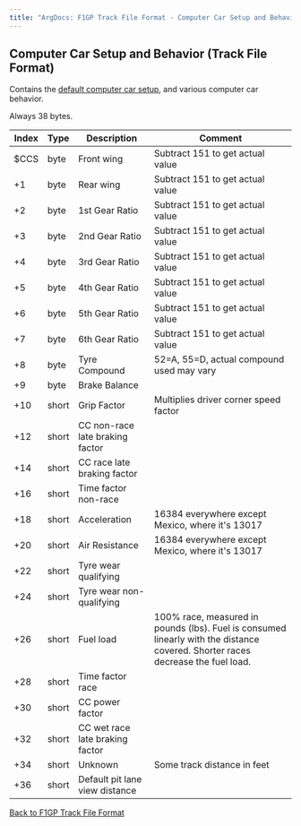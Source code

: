 ```yaml
---
title: "ArgDocs: F1GP Track File Format - Computer Car Setup and Behavior"
---
```


## Computer Car Setup and Behavior (Track File Format)

Contains the [default computer car setup](/argdocs/track-data/default-setups/),
and various computer car behavior.

Always 38 bytes.

<table class="table table-bordered table-striped table--medium">
    <thead>
        <tr>
            <th class="text-right">Index</th>
            <th>Type</th>
            <th>Description</th>
            <th>Comment</th>
        </tr>
    </thead>
    <tbody>
        <tr>
            <td class="text-right">$CCS</td>
            <td>byte</td>
            <td>Front wing</td>
            <td>Subtract 151 to get actual value</td>
        </tr>
        <tr>
            <td class="text-right">+1</td>
            <td>byte</td>
            <td>Rear wing</td>
            <td>Subtract 151 to get actual value</td>
        </tr>
        <tr>
            <td class="text-right">+2</td>
            <td>byte</td>
            <td>1st Gear Ratio</td>
            <td>Subtract 151 to get actual value</td>
        </tr>
        <tr>
            <td class="text-right">+3</td>
            <td>byte</td>
            <td>2nd Gear Ratio</td>
            <td>Subtract 151 to get actual value</td>
        </tr>
        <tr>
            <td class="text-right">+4</td>
            <td>byte</td>
            <td>3rd Gear Ratio</td>
            <td>Subtract 151 to get actual value</td>
        </tr>
        <tr>
            <td class="text-right">+5</td>
            <td>byte</td>
            <td>4th Gear Ratio</td>
            <td>Subtract 151 to get actual value</td>
        </tr>
        <tr>
            <td class="text-right">+6</td>
            <td>byte</td>
            <td>5th Gear Ratio</td>
            <td>Subtract 151 to get actual value</td>
        </tr>
        <tr>
            <td class="text-right">+7</td>
            <td>byte</td>
            <td>6th Gear Ratio</td>
            <td>Subtract 151 to get actual value</td>
        </tr>
        <tr>
            <td class="text-right">+8</td>
            <td>byte</td>
            <td>Tyre Compound</td>
            <td>52=A, 55=D, actual compound used may vary</td>
        </tr>
        <tr>
            <td class="text-right">+9</td>
            <td>byte</td>
            <td>Brake Balance</td>
            <td></td>
        </tr>
        <tr>
            <td class="text-right">+10</td>
            <td>short</td>
            <td>Grip Factor</td>
            <td>Multiplies driver corner speed factor</td>
        </tr>
        <tr>
            <td class="text-right">+12</td>
            <td>short</td>
            <td>CC non-race late braking factor</td>
            <td></td>
        </tr>
        <tr>
            <td class="text-right">+14</td>
            <td>short</td>
            <td>CC race late braking factor</td>
            <td></td>
        </tr>
        <tr>
            <td class="text-right">+16</td>
            <td>short</td>
            <td>Time factor non-race</td>
            <td></td>
        </tr>
        <tr>
            <td class="text-right">+18</td>
            <td>short</td>
            <td>Acceleration</td>
            <td>16384 everywhere except Mexico, where it's 13017</td>
        </tr>
        <tr>
            <td class="text-right">+20</td>
            <td>short</td>
            <td>Air Resistance</td>
            <td>16384 everywhere except Mexico, where it's 13017</td>
        </tr>
        <tr>
            <td class="text-right">+22</td>
            <td>short</td>
            <td>Tyre wear qualifying</td>
            <td></td>
        </tr>
        <tr>
            <td class="text-right">+24</td>
            <td>short</td>
            <td>Tyre wear non-qualifying</td>
            <td></td>
        </tr>
        <tr>
            <td class="text-right">+26</td>
            <td>short</td>
            <td>Fuel load</td>
            <td>100% race, measured in pounds (lbs). Fuel is consumed linearly with the distance covered. Shorter races decrease the fuel load.</td>
        </tr>
        <tr>
            <td class="text-right">+28</td>
            <td>short</td>
            <td>Time factor race</td>
            <td></td>
        </tr>
        <tr>
            <td class="text-right">+30</td>
            <td>short</td>
            <td>CC power factor</td>
            <td></td>
        </tr>
        <tr>
            <td class="text-right">+32</td>
            <td>short</td>
            <td>CC wet race late braking factor</td>
            <td></td>
        </tr>
        <tr>
            <td class="text-right">+34</td>
            <td>short</td>
            <td>Unknown</td>
            <td>Some track distance in feet</td>
        </tr>
        <tr>
            <td class="text-right">+36</td>
            <td>short</td>
            <td>Default pit lane view distance</td>
            <td></td>
        </tr>
    </tbody>
</table>


[Back to F1GP Track File Format](/argdocs/file-formats/track/)
